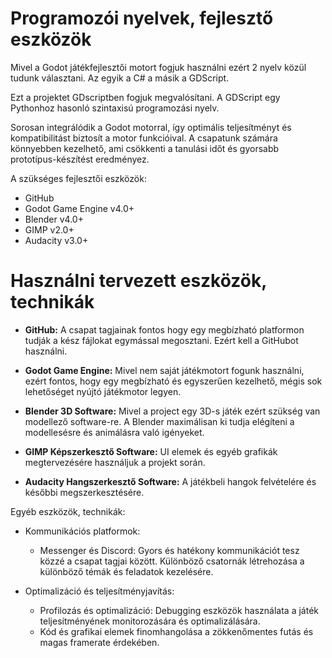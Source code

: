 # Programozói nyelvek, fejlesztő eszközök

Mivel a Godot játékfejlesztői motort fogjuk használni ezért 2 nyelv közül tudunk választani.
Az egyik a C# a másik a GDScript.

Ezt a projektet GDscriptben fogjuk megvalósítani.
A GDScript egy Pythonhoz hasonló szintaxisú programozási nyelv.

Sorosan integrálódik a Godot motorral, így optimális teljesítményt és
kompatibilitást biztosít a motor funkcióival.
A csapatunk számára könnyebben kezelhető, ami csökkenti a tanulási időt
és gyorsabb prototípus-készítést eredményez.

A szükséges fejlesztői eszközök:

- GitHub
- Godot Game Engine v4.0+
- Blender v4.0+
- GIMP v2.0+
- Audacity v3.0+

# Használni tervezett eszközök, technikák

- **GitHub:** A csapat tagjainak fontos hogy egy megbízható
platformon tudják a kész fájlokat egymással megosztani.
Ezért kell a GitHubot használni.

- **Godot Game Engine:** Mivel nem saját játékmotort fogunk használni, ezért fontos,
hogy egy megbízható és egyszerűen kezelhető, mégis sok lehetőséget nyújtó játékmotor legyen.

- **Blender 3D Software:** Mivel a project egy 3D-s játék ezért szükség van modellező
software-re. A Blender maximálisan ki tudja elégíteni a modellesésre és animálásra
való igényeket.

- **GIMP Képszerkesztő Software:** UI elemek és egyéb grafikák megtervezésére használjuk a
projekt során.

- **Audacity Hangszerkesztő Software:** A játékbeli hangok felvételére és későbbi megszerkesztésére.

Egyéb eszközök, technikák:

- Kommunikációs platformok:
  - Messenger és Discord: Gyors és hatékony kommunikációt tesz közzé
  a csapat tagjai között. Különböző csatornák létrehozása a különböző témák
  és feladatok kezelésére.

- Optimalizáció és teljesítményjavítás:
  - Profilozás és optimalizáció: Debugging eszközök használata a játék teljesítményének
  monitorozására és optimalizálására.
  - Kód és grafikai elemek finomhangolása a zökkenőmentes futás és magas framerate érdekében.
